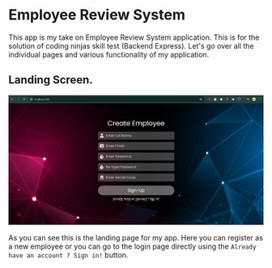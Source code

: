 # Employee Review System

This app is my take on Employee Review System application. This is for the solution of coding ninjas skill test (Backend Express).
Let's go over all the individual pages and various functionality of my application.

## Landing Screen.
![Landing Page](./assets/Readme/image1.png)

As you can see this is the landing page for my app. Here you can register as a new employee or you can go to the login page directly using the `Already have an account ? Sign in!` button.


